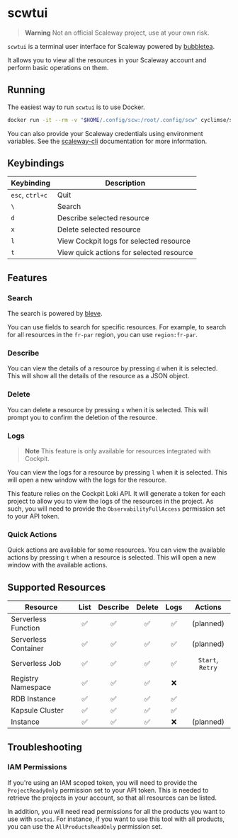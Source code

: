 # scwtui

> **Warning**
> Not an official Scaleway project, use at your own risk.

`scwtui` is a terminal user interface for Scaleway powered by [bubbletea](https://github.com/charmbracelet/bubbletea).

It allows you to view all the resources in your Scaleway account and perform basic operations on them.

## Running

The easiest way to run `scwtui` is to use Docker.

```bash
docker run -it --rm -v "$HOME/.config/scw:/root/.config/scw" cyclimse/scwtui:0.1
```

You can also provide your Scaleway credentials using environment variables. See the [scaleway-cli](https://github.com/scaleway/scaleway-cli/blob/master/docs/commands/config.md) documentation for more information.

## Keybindings

| Keybinding      | Description                              |
|-----------------|------------------------------------------|
| `esc`, `ctrl+c` | Quit                                     |
| `\`             | Search                                   |
| `d`             | Describe selected resource               |
| `x`             | Delete selected resource                 |
| `l`             | View Cockpit logs for selected resource  |
| `t`             | View quick actions for selected resource |

## Features

### Search

The search is powered by [bleve](https://github.com/blevesearch/bleve).

You can use fields to search for specific resources. For example, to search for all resources in the `fr-par` region, you can use `region:fr-par`.

### Describe

You can view the details of a resource by pressing `d` when it is selected. This will show all the details of the resource as a JSON object.

### Delete

You can delete a resource by pressing `x` when it is selected. This will prompt you to confirm the deletion of the resource.

### Logs

> **Note**
> This feature is only available for resources integrated with Cockpit.

You can view the logs for a resource by pressing `l` when it is selected. This will open a new window with the logs for the resource.

This feature relies on the Cockpit Loki API. It will generate a token for each project to allow you to view the logs of the resources in the project. As such, you will need to provide the `ObservabilityFullAccess` permission set to your API token.

### Quick Actions

Quick actions are available for some resources. You can view the available actions by pressing `t` when a resource is selected. This will open a new window with the available actions.

## Supported Resources

| Resource             | List | Describe | Delete | Logs |     Actions      |
|----------------------|:----:|:--------:|:------:|:----:|:----------------:|
| Serverless Function  |  ✅   |    ✅     |   ✅    |  ✅   |    (planned)     |
| Serverless Container |  ✅   |    ✅     |   ✅    |  ✅   |    (planned)     |
| Serverless Job       |  ✅   |    ✅     |   ✅    |  ✅   | `Start`, `Retry` |
| Registry Namespace   |  ✅   |    ✅     |   ✅    |  ❌   |                  |
| RDB Instance         |  ✅   |    ✅     |   ✅    |  ✅   |                  |
| Kapsule Cluster      |  ✅   |    ✅     |   ✅    |  ✅   |                  |
| Instance             |  ✅   |    ✅     |   ✅    |  ❌   |    (planned)     |

## Troubleshooting

### IAM Permissions

If you're using an IAM scoped token, you will need to provide the `ProjectReadyOnly` permission set to your API token. This is needed to retrieve the projects in your account, so that all resources can be listed.

In addition, you will need read permissions for all the products you want to use with `scwtui`. For instance, if you want to use this tool with all products, you can use the `AllProductsReadOnly` permission set.
